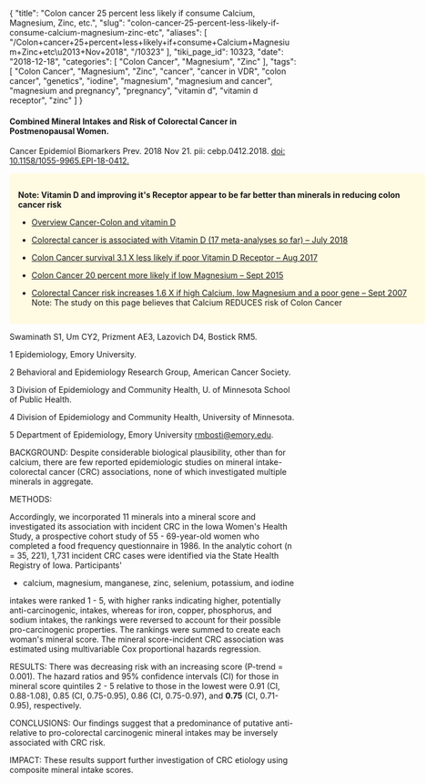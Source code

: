 {
    "title": "Colon cancer 25 percent less likely if consume Calcium, Magnesium, Zinc, etc.",
    "slug": "colon-cancer-25-percent-less-likely-if-consume-calcium-magnesium-zinc-etc",
    "aliases": [
        "/Colon+cancer+25+percent+less+likely+if+consume+Calcium+Magnesium+Zinc+etc\u2013+Nov+2018",
        "/10323"
    ],
    "tiki_page_id": 10323,
    "date": "2018-12-18",
    "categories": [
        "Colon Cancer",
        "Magnesium",
        "Zinc"
    ],
    "tags": [
        "Colon Cancer",
        "Magnesium",
        "Zinc",
        "cancer",
        "cancer in VDR",
        "colon cancer",
        "genetics",
        "iodine",
        "magnesium",
        "magnesium and cancer",
        "magnesium and pregnancy",
        "pregnancy",
        "vitamin d",
        "vitamin d receptor",
        "zinc"
    ]
}


#### Combined Mineral Intakes and Risk of Colorectal Cancer in Postmenopausal Women.

Cancer Epidemiol Biomarkers Prev. 2018 Nov 21. pii: cebp.0412.2018. [doi: 10.1158/1055-9965.EPI-18-0412.](https://doi.org/10.1158/1055-9965.EPI-18-0412.) 

<div class="border" style="background-color:#FFFAE2;padding:15px;margin:10px 0;border-radius:5px;width:700px">

 **Note: Vitamin D and improving it's Receptor appear to be far better than minerals in reducing colon cancer risk** 

* [Overview Cancer-Colon and vitamin D](/posts/overview-cancer-colon-and-vitamin-d)

* [Colorectal cancer is associated with Vitamin D (17 meta-analyses so far) – July 2018](/posts/colorectal-cancer-is-associated-with-vitamin-d-17-meta-analyses-so-far)

* [Colon Cancer survival 3.1 X less likely if poor Vitamin D Receptor – Aug 2017](/posts/colon-cancer-survival-31-x-less-likely-if-poor-vitamin-d-receptor)

* [Colon Cancer 20 percent more likely if low Magnesium – Sept 2015](/posts/colon-cancer-20-percent-more-likely-if-low-magnesium)

* [Colorectal Cancer risk increases 1.6 X if high Calcium, low Magnesium and a poor gene – Sept 2007](/posts/colorectal-cancer-risk-increases-16-x-if-high-calcium-low-magnesium-and-a-poor-gene) Note: The study on this page believes that Calcium REDUCES risk of Colon Cancer

</div>

Swaminath S1, Um CY2, Prizment AE3, Lazovich D4, Bostick RM5.

1 Epidemiology, Emory University.

2 Behavioral and Epidemiology Research Group, American Cancer Society.

3 Division of Epidemiology and Community Health, U. of Minnesota School of Public Health.

4 Division of Epidemiology and Community Health, University of Minnesota.

5 Department of Epidemiology, Emory University rmbosti@emory.edu.

BACKGROUND: Despite considerable biological plausibility, other than for calcium, there are few reported epidemiologic studies on mineral intake-colorectal cancer (CRC) associations, none of which investigated multiple minerals in aggregate.

METHODS:

Accordingly, we incorporated 11 minerals into a mineral score and investigated its association with incident CRC in the Iowa Women's Health Study, a prospective cohort study of 55 - 69-year-old women who completed a food frequency questionnaire in 1986. In the analytic cohort (n = 35, 221), 1,731 incident CRC cases were identified via the State Health Registry of Iowa. Participants' 

* calcium, magnesium, manganese, zinc, selenium, potassium, and iodine 

intakes were ranked 1 - 5, with higher ranks indicating higher, potentially anti-carcinogenic, intakes, whereas for iron, copper, phosphorus, and sodium intakes, the rankings were reversed to account for their possible pro-carcinogenic properties. The rankings were summed to create each woman's mineral score. The mineral score-incident CRC association was estimated using multivariable Cox proportional hazards regression.

RESULTS: There was decreasing risk with an increasing score (P-trend = 0.001). The hazard ratios and 95% confidence intervals (CI) for those in mineral score quintiles 2 - 5 relative to those in the lowest were 0.91 (CI, 0.88-1.08), 0.85 (CI, 0.75-0.95), 0.86 (CI, 0.75-0.97), and  **0.75**  (CI, 0.71-0.95), respectively.

CONCLUSIONS: Our findings suggest that a predominance of putative anti- relative to pro-colorectal carcinogenic mineral intakes may be inversely associated with CRC risk.

IMPACT: These results support further investigation of CRC etiology using composite mineral intake scores.